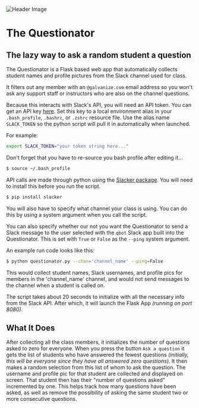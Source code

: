 ![Header Image](https://github.com/whsky/questionator/blob/master/readme_images/QuestionatorHeader.png?raw=true "Header Image")

# The Questionator

## The lazy way to ask a random student a question

The Questionator is a Flask based web app that automatically collects student
names and profile pictures from the Slack channel used for class.

It filters out any member with an `@galvanize.com` email address so you won't
ask any support staff or instructors who are also on the channel questions.

Because this interacts with Slack's API, you will need an API token. You can get
an API key [here](https://api.slack.com/tokens). Set this key to a local
environment alias in your `.bash_profile`, `.bashrc`, or `.zshrc` resource
file. Use the alias name `SLACK_TOKEN` so the python script will pull it in
automatically when launched.

For example:
```bash
export SLACK_TOKEN="your token string here..."
```
Don't forget that you have to re-source you bash profile after editing it...

```bash
$ source ~/.bash_profile
```

API calls are made through python using the [Slacker package](https://github.com/os/slacker). You will need to install this before you run the script.

```bash
$ pip install slacker
```

You will also have to specify what channel your class is using. You can do this
by using a system argument when you call the script.

You can also specify whether our not you want the Questionator to send a
Slack message to the user selected with the `qbot` Slack app built into the
Questionator. This is set with `True` or `False` as the `--ping` system argument.

An example run code looks like this:
```bash
$ python questionator.py --chan='channel_name' --ping=False
```

This would collect student names, Slack usernames, and profile pics for members
in the 'channel_name' channel, and would not send messages to the channel when
a student is called on.

The script takes about 20 seconds to initialize with all the necessary info
from the Slack API. After which, it will launch the Flask App
_(running on port 8080)_.

## What It Does
After collecting all the class members, it initializes the number of questions
asked to zero for everyone. When you press the button `Ask a question` it gets
the list of students who have answered the fewest questions _(initially, this
will be everyone since they have all answered zero questions)_. It then makes a
random selection from this list of whom to ask the question. The username and
profile pic for that student are collected and displayed on screen. That student
then has their "number of questions asked" incremented by one. This helps track
how many questions have been asked, as well as remove the possibility of asking
the same student two or more consecutive questions.
